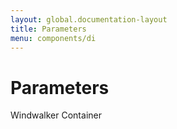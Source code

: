 ```yaml
---
layout: global.documentation-layout
title: Parameters
menu: components/di
---
```


# Parameters

Windwalker Container